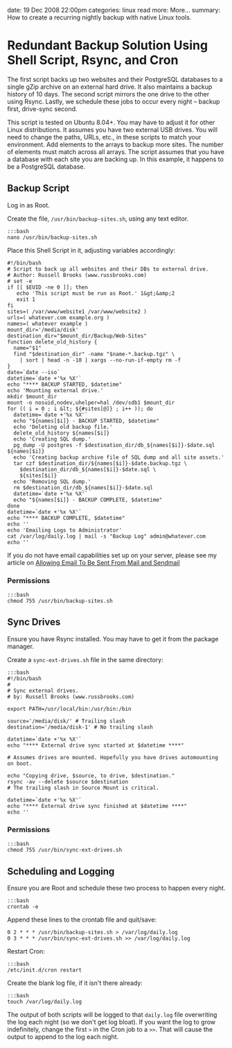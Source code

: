 date: 19 Dec 2008 22:00pm
categories: linux
read more: More&#8230;
summary: How to create a recurring nightly backup with native Linux tools.

# Redundant Backup Solution Using Shell Script, Rsync, and Cron

The first script backs up two websites and their PostgreSQL databases to a single gZip archive on an external hard drive.  It also maintains a backup history of 10 days.  The second script mirrors the one drive to the other using Rsync.  Lastly, we schedule these jobs to occur every night &#8211; backup first, drive-sync second.

This script is tested on Ubuntu 8.04+.  You may have to adjust it for other Linux distributions.  It assumes you have two external USB drives.  You will need to change the paths, URLs, etc., in these scripts to match your environment.  Add elements to the arrays to backup more sites.  The number of elements must match across all arrays.  The script assumes that you have a database with each site you are backing up.  In this example, it happens to be a PostgreSQL database.

## Backup Script

Log in as Root.

Create the file, `/usr/bin/backup-sites.sh`, using any text editor.

    :::bash
    nano /usr/bin/backup-sites.sh

Place this Shell Script in it, adjusting variables accordingly:

    #!/bin/bash
    # Script to back up all websites and their DBs to external drive.
    # Author: Russell Brooks (www.russbrooks.com)
    # set -e
    if [[ $EUID -ne 0 ]]; then
       echo 'This script must be run as Root.' 1&gt;&amp;2
       exit 1
    fi
    sites=( /var/www/website1 /var/www/website2 )
    urls=( whatever.com example.org )
    names=( whatever example )
    mount_dir='/media/disk'
    destination_dir="$mount_dir/Backup/Web-Sites"
    function delete_old_history {
      name="$1"
      find "$destination_dir" -name "$name-*.backup.tgz" \
        | sort | head -n -10 | xargs --no-run-if-empty rm -f
    }
    date=`date --iso`
    datetime=`date +'%x %X'`
    echo "**** BACKUP STARTED, $datetime"
    echo 'Mounting external drive.'
    mkdir $mount_dir
    mount -o nosuid,nodev,uhelper=hal /dev/sdb1 $mount_dir
    for (( i = 0 ; i &lt; ${#sites[@]} ; i++ )); do
      datetime=`date +'%x %X'`
      echo "${names[$i]} - BACKUP STARTED, $datetime"
      echo 'Deleting old backup file.'
      delete_old_history ${names[$i]}
      echo 'Creating SQL dump.'
      pg_dump -U postgres -f $destination_dir/db_${names[$i]}-$date.sql ${names[$i]}
      echo 'Creating backup archive file of SQL dump and all site assets.'
      tar czf $destination_dir/${names[$i]}-$date.backup.tgz \
        $destination_dir/db_${names[$i]}-$date.sql \
        ${sites[$i]}
      echo 'Removing SQL dump.'
      rm $destination_dir/db_${names[$i]}-$date.sql
      datetime=`date +'%x %X'`
      echo "${names[$i]} - BACKUP COMPLETE, $datetime"
    done
    datetime=`date +'%x %X'`
    echo "**** BACKUP COMPLETE, $datetime"
    echo ''
    echo 'Emailing Logs to Administrator'
    cat /var/log/daily.log | mail -s "Backup Log" admin@whatever.com
    echo ''

If you do not have email capabilities set up on your server, please see my article on [Allowing Email To Be Sent From Mail and Sendmail](/2008/12/24/setup-postfix-to-allow-email-to-be-sent-from-mail-and-sendmail)

### Permissions

    :::bash
    chmod 755 /usr/bin/backup-sites.sh

## Sync Drives

Ensure you have Rsync installed. You may have to get it from the package manager.

Create a `sync-ext-drives.sh` file in the same directory:

    :::bash
    #!/bin/bash
    #
    # Sync external drives.
    # by: Russell Brooks (www.russbrooks.com)

    export PATH=/usr/local/bin:/usr/bin:/bin

    source='/media/disk/' # Trailing slash
    destination='/media/disk-1' # No trailing slash

    datetime=`date +'%x %X'`
    echo "**** External drive sync started at $datetime ****"
    
    # Assumes drives are mounted. Hopefully you have drives automounting on boot.
    
    echo "Copying drive, $source, to drive, $destination."
    rsync -av --delete $source $destination
    # The trailing slash in Source Mount is critical.

    datetime=`date +'%x %X'`
    echo "**** External drive sync finished at $datetime ****"
    echo ''
  
### Permissions

    :::bash
    chmod 755 /usr/bin/sync-ext-drives.sh

## Scheduling and Logging

Ensure you are Root and schedule these two process to happen every night.

    :::bash
    crontab -e

Append these lines to the crontab file and quit/save:

    0 2 * * * /usr/bin/backup-sites.sh > /var/log/daily.log
    0 3 * * * /usr/bin/sync-ext-drives.sh >> /var/log/daily.log
  
Restart Cron:

    :::bash
    /etc/init.d/cron restart

Create the blank log file, if it isn't there already:

    :::bash
    touch /var/log/daily.log

The output of both scripts will be logged to that `daily.log` file overwriting the log each night (so we don't get log bloat).  If you want the log to grow indefinitely, change the first `>` in the Cron job to a `>>`.  That will cause the output to append to the log each night.
